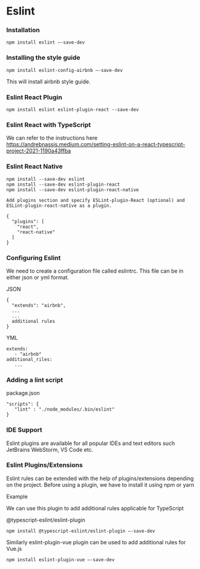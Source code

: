 # Eslint 

### Installation

```
npm install eslint —-save-dev
```

### Installing the style guide

```
npm install eslint-config-airbnb —-save-dev
```

This will install airbnb style guide.

### Eslint React Plugin

```
npm install eslint eslint-plugin-react --save-dev
```

### Eslint React with TypeScript

We can refer to the instructions here
https://andrebnassis.medium.com/setting-eslint-on-a-react-typescript-project-2021-1190a43ffba

### Eslint React Native

```
npm install --save-dev eslint
npm install --save-dev eslint-plugin-react
npm install --save-dev eslint-plugin-react-native

Add plugins section and specify ESLint-plugin-React (optional) and ESLint-plugin-react-native as a plugin.

{
  "plugins": [
    "react",
    "react-native"
  ]
}
```

### Configuring Eslint

We need to create a configuration file called eslintrc. This file can be in either json or yml format.

JSON

```
{
  "extends": "airbnb",
  ...
  ...
  additional rules
}
```

YML

```
extends:
   - "airbnb"
additional_riles:
   ...   
```

### Adding a lint script

package.json

```
"scripts": {
   "lint" : "./node_modules/.bin/eslint"
}
```

### IDE Support

Eslint plugins are available for all popular IDEs and text editors such JetBrains WebStorm, VS Code etc.

### Eslint Plugins/Extensions

Eslint rules can be extended with the help of plugins/extensions depending on the project.
Before using a plugin, we have to install it using npm or yarn

Example

We can use this plugin to add additional rules applicable for TypeScript

@typescript-eslint/eslint-plugin

```
npm install @typescript-eslint/eslint-plugin —-save-dev
```

Similarly eslint-plugin-vue plugin can be used to add additional rules for Vue.js

```
npm install eslint-plugin-vue —-save-dev
```
